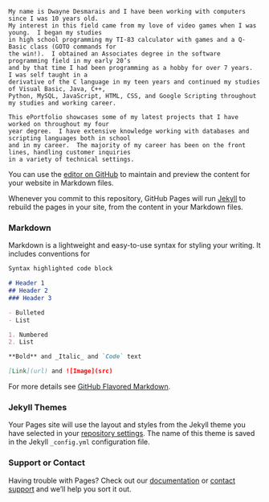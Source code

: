	My name is Dwayne Desmarais and I have been working with computers since I was 10 years old.  
	My interest in this field came from my love of video games when I was young.  I began my studies 
	in high school programming my TI-83 calculator with games and a Q-Basic class (GOTO commands for 
	the win!).  I obtained an Associates degree in the software programming field in my early 20’s 
	and by that time I had been programming as a hobby for over 7 years.  I was self taught in a 
	derivative of the C language in my teen years and continued my studies of Visual Basic, Java, C++, 
	Python, MySQL, JavaScript, HTML, CSS, and Google Scripting throughout my studies and working career.

	This ePortfolio showcases some of my latest projects that I have worked on throughout my four 
	year degree.  I have extensive knowledge working with databases and scripting languages both in school
	and in my career.  The majority of my career has been on the front lines, handling customer inquiries
	in a variety of technical settings.


You can use the [editor on GitHub](https://github.com/dwayne-desmarais/dwayne-desmarais.github.io/edit/main/index.md) to maintain and preview the content for your website in Markdown files.

Whenever you commit to this repository, GitHub Pages will run [Jekyll](https://jekyllrb.com/) to rebuild the pages in your site, from the content in your Markdown files.

### Markdown

Markdown is a lightweight and easy-to-use syntax for styling your writing. It includes conventions for

```markdown
Syntax highlighted code block

# Header 1
## Header 2
### Header 3

- Bulleted
- List

1. Numbered
2. List

**Bold** and _Italic_ and `Code` text

[Link](url) and ![Image](src)
```

For more details see [GitHub Flavored Markdown](https://guides.github.com/features/mastering-markdown/).

### Jekyll Themes

Your Pages site will use the layout and styles from the Jekyll theme you have selected in your [repository settings](https://github.com/dwayne-desmarais/dwayne-desmarais.github.io/settings). The name of this theme is saved in the Jekyll `_config.yml` configuration file.

### Support or Contact

Having trouble with Pages? Check out our [documentation](https://docs.github.com/categories/github-pages-basics/) or [contact support](https://github.com/contact) and we’ll help you sort it out.
